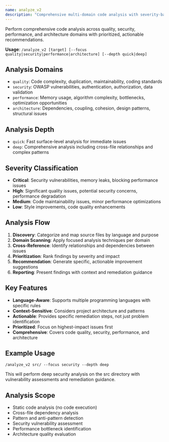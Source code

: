 ```yaml
---
name: analyze_v2
description: "Comprehensive multi-domain code analysis with severity-based findings and actionable recommendations"
---
```


Perform comprehensive code analysis across quality, security, performance, and architecture domains with prioritized, actionable recommendations.

**Usage**: `/analyze_v2 [target] [--focus quality|security|performance|architecture] [--depth quick|deep]`

## Analysis Domains

- `quality`: Code complexity, duplication, maintainability, coding standards
- `security`: OWASP vulnerabilities, authentication, authorization, data validation
- `performance`: Memory usage, algorithm complexity, bottlenecks, optimization opportunities
- `architecture`: Dependencies, coupling, cohesion, design patterns, structural issues

## Analysis Depth

- `quick`: Fast surface-level analysis for immediate issues
- `deep`: Comprehensive analysis including cross-file relationships and complex patterns


## Severity Classification

- **Critical**: Security vulnerabilities, memory leaks, blocking performance issues
- **High**: Significant quality issues, potential security concerns, performance degradation
- **Medium**: Code maintainability issues, minor performance optimizations
- **Low**: Style improvements, code quality enhancements

## Analysis Flow

1. **Discovery**: Categorize and map source files by language and purpose
2. **Domain Scanning**: Apply focused analysis techniques per domain
3. **Cross-Reference**: Identify relationships and dependencies between issues
4. **Prioritization**: Rank findings by severity and impact
5. **Recommendation**: Generate specific, actionable improvement suggestions
6. **Reporting**: Present findings with context and remediation guidance

## Key Features

- **Language-Aware**: Supports multiple programming languages with specific rules
- **Context-Sensitive**: Considers project architecture and patterns
- **Actionable**: Provides specific remediation steps, not just problem identification
- **Prioritized**: Focus on highest-impact issues first
- **Comprehensive**: Covers code quality, security, performance, and architecture

## Example Usage

```
/analyze_v2 src/ --focus security --depth deep
```

This will perform deep security analysis on the src directory with vulnerability assessments and remediation guidance.

## Analysis Scope

- Static code analysis (no code execution)
- Cross-file dependency analysis
- Pattern and anti-pattern detection
- Security vulnerability assessment
- Performance bottleneck identification
- Architecture quality evaluation
